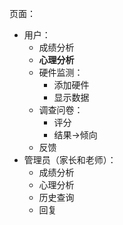 页面：

- 用户：
  - 成绩分析
  - **心理分析**
  - 硬件监测：
    - 添加硬件
    - 显示数据
  - 调查问卷：
    - 评分
    - 结果->倾向
  - 反馈
- 管理员（家长和老师）：
  - 成绩分析
  - 心理分析
  - 历史查询
  - 回复